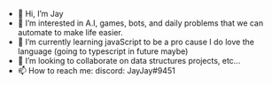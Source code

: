 - 👋 Hi, I’m Jay
- 👀 I’m interested in A.I, games, bots, and daily problems that we can automate to make life easier.
- 🌱 I’m currently learning javaScript to be a pro cause I do love the language (going to typescript in future maybe)
- 💞️ I’m looking to collaborate on data structures projects, etc...
- 📫 How to reach me: discord: JayJay#9451



<!---
jaomisterio/jaomisterio is a ✨ special ✨ repository because its `README.md` (this file) appears on your GitHub profile.
You can click the Preview link to take a look at your changes.
--->
